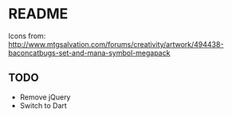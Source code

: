 README
======

Icons from:
http://www.mtgsalvation.com/forums/creativity/artwork/494438-baconcatbugs-set-and-mana-symbol-megapack

TODO
----

* Remove jQuery
* Switch to Dart
